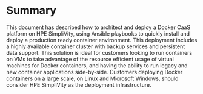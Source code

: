 # Summary

This document has described how to architect and deploy a Docker CaaS platform on HPE SimpliVity, using Ansible playbooks to quickly install and deploy a production ready container environment. This deployment includes a highly available container cluster with backup services and persistent data support. This solution is ideal for customers looking to run containers on VMs to take advantage of the resource efficient usage of virtual machines for Docker containers, and having the ability to run legacy and new container applications side-by-side. Customers deploying Docker containers on a large scale, on Linux and Microsoft Windows, should consider HPE SimpliVity as the deployment infrastructure.